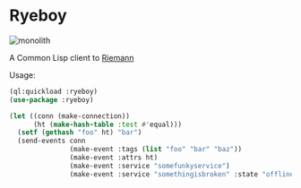 Ryeboy
======

![monolith](http://i.imgur.com/ljUZbEF.jpg)

A Common Lisp client to [Riemann](https://github.com/aphyr/riemann)

Usage:

```lisp
(ql:quickload :ryeboy)
(use-package :ryeboy)

(let ((conn (make-connection))
      (ht (make-hash-table :test #'equal)))
  (setf (gethash "foo" ht) "bar")
  (send-events conn
               (make-event :tags (list "foo" "bar" "baz"))
               (make-event :attrs ht)
               (make-event :service "somefunkyservice")
               (make-event :service "somethingisbroken" :state "offline")))
```
